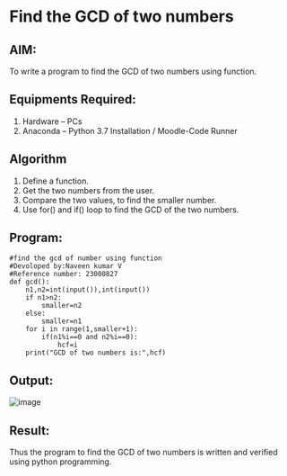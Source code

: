 # Find the GCD of two numbers

## AIM:
To write a program to find the GCD of two numbers using function.

## Equipments Required:
1. Hardware – PCs
2. Anaconda – Python 3.7 Installation / Moodle-Code Runner

## Algorithm
1. Define a function.
2. Get the two numbers from the user.
3. Compare the two values, to find the smaller number.
4. Use for() and if() loop to find the GCD of the two numbers.

## Program:
```
#find the gcd of number using function
#Devoloped by:Naveen kumar V
#Reference number: 23000827
def gcd():
    n1,n2=int(input()),int(input())
    if n1>n2:
        smaller=n2
    else:
        smaller=n1
    for i in range(1,smaller+1):
        if(n1%i==0 and n2%i==0):
            hcf=i
    print("GCD of two numbers is:",hcf)
```

## Output:
![image](https://github.com/Naveenkumarvedarajan/GCD-of-two-numbers/assets/147140428/0dfe057e-d15c-484c-9ca1-b5a6b5923de1)



## Result:
Thus the program to find the GCD of two numbers is written and verified using python programming.
